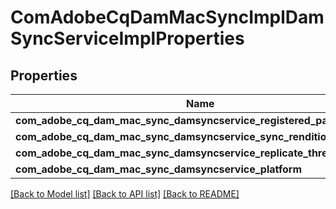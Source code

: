 # ComAdobeCqDamMacSyncImplDamSyncServiceImplProperties

## Properties
Name | Type | Description | Notes
------------ | ------------- | ------------- | -------------
**com_adobe_cq_dam_mac_sync_damsyncservice_registered_paths** | [***::models::ConfigNodePropertyArray**](configNodePropertyArray.md) |  | [optional] 
**com_adobe_cq_dam_mac_sync_damsyncservice_sync_renditions** | [***::models::ConfigNodePropertyBoolean**](configNodePropertyBoolean.md) |  | [optional] 
**com_adobe_cq_dam_mac_sync_damsyncservice_replicate_thread_wait_ms** | [***::models::ConfigNodePropertyInteger**](configNodePropertyInteger.md) |  | [optional] 
**com_adobe_cq_dam_mac_sync_damsyncservice_platform** | [***::models::ConfigNodePropertyDropDown**](configNodePropertyDropDown.md) |  | [optional] 

[[Back to Model list]](../README.md#documentation-for-models) [[Back to API list]](../README.md#documentation-for-api-endpoints) [[Back to README]](../README.md)


